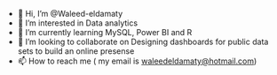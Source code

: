 - 👋 Hi, I’m @Waleed-eldamaty
- 👀 I’m interested in Data analytics
- 🌱 I’m currently learning MySQL, Power BI and R
- 💞️ I’m looking to collaborate on Designing dashboards for public data sets to build an online presense
- 📫 How to reach me ( my email is waleedeldamaty@hotmail.com)

<!---
Waleed-eldamaty/Waleed-eldamaty is a ✨ special ✨ repository because its `README.md` (this file) appears on your GitHub profile.
You can click the Preview link to take a look at your changes.
--->
